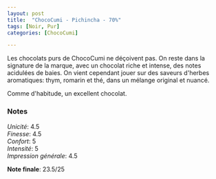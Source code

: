 ```yaml
---
layout: post
title:  "ChocoCumi - Pichincha - 70%"
tags: [Noir, Pur] 
categories: [ChocoCumi]

---
```



Les chocolats purs de ChocoCumi ne déçoivent pas. On reste dans la signature de la marque, avec un chocolat riche et intense, des notes acidulées de baies. On vient cependant jouer sur des saveurs d'herbes aromatiques: thym, romarin et thé, dans un mélange original et nuancé.

Comme d'habitude, un excellent chocolat.

   
### Notes

_Unicité_: 4.5  
_Finesse_: 4.5  
_Confort_: 5  
_Intensité_: 5  
_Impression générale_: 4.5

**Note finale**: 23.5/25